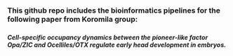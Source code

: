 ### This github repo includes the bioinformatics pipelines for the following paper from Koromila group:
#####
##### Cell-specific occupancy dynamics between the pioneer-like factor Opa/ZIC and Ocelliles/OTX regulate early head development in embryos.
